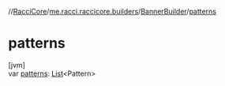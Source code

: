 //[RacciCore](../../../index.md)/[me.racci.raccicore.builders](../index.md)/[BannerBuilder](index.md)/[patterns](patterns.md)

# patterns

[jvm]\
var [patterns](patterns.md): [List](https://kotlinlang.org/api/latest/jvm/stdlib/kotlin.collections/-list/index.html)&lt;Pattern&gt;
